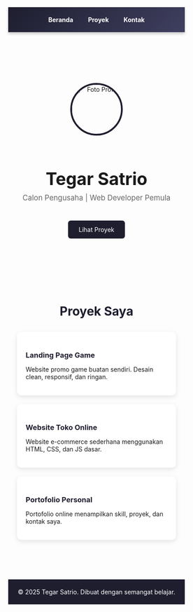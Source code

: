 <!DOCTYPE html>
<html lang="id">
<head>
  <meta charset="UTF-8" />
  <meta name="viewport" content="width=device-width, initial-scale=1.0"/>
  <title>Tegar Satrio | Portfolio</title>
  <link href="https://fonts.googleapis.com/css2?family=Poppins:wght@400;700&display=swap" rel="stylesheet">
  <style>
    * {
      margin: 0;
      padding: 0;
      box-sizing: border-box;
    }

    body {
      font-family: 'Poppins', sans-serif;
      background: #f5f7fa;
      color: #333;
    }

    header {
      background: linear-gradient(135deg, #1e1e2f, #3f3f60);
      color: white;
      padding: 20px 0;
      text-align: center;
      box-shadow: 0 4px 6px rgba(0,0,0,0.2);
    }

    nav a {
      color: white;
      margin: 0 15px;
      text-decoration: none;
      font-weight: bold;
    }

    nav a:hover {
      text-decoration: underline;
    }

    .hero {
      text-align: center;
      padding: 60px 20px;
    }

    .hero img {
      width: 120px;
      height: 120px;
      border-radius: 50%;
      border: 4px solid #1e1e2f;
      margin-bottom: 20px;
    }

    .hero h1 {
      font-size: 2.8em;
    }

    .hero p {
      font-size: 1.2em;
      margin-top: 10px;
      color: #666;
    }

    .btn {
      display: inline-block;
      margin-top: 25px;
      padding: 12px 24px;
      background: #1e1e2f;
      color: white;
      text-decoration: none;
      border-radius: 6px;
      transition: 0.3s;
    }

    .btn:hover {
      background: #333;
    }

    .section {
      padding: 50px 20px;
      max-width: 1100px;
      margin: auto;
    }

    .section h2 {
      text-align: center;
      margin-bottom: 30px;
      font-size: 2em;
      color: #1e1e2f;
    }

    .projects {
      display: grid;
      grid-template-columns: repeat(auto-fit, minmax(280px, 1fr));
      gap: 20px;
    }

    .project-card {
      background: white;
      padding: 20px;
      border-radius: 10px;
      box-shadow: 0 4px 12px rgba(0,0,0,0.1);
      transition: transform 0.3s;
    }

    .project-card:hover {
      transform: translateY(-5px);
    }

    .project-card h3 {
      margin-bottom: 10px;
      color: #1e1e2f;
    }

    footer {
      background: #1e1e2f;
      color: white;
      text-align: center;
      padding: 20px;
      margin-top: 40px;
    }

    /* Responsive */
    @media (max-width: 600px) {
      .hero h1 {
        font-size: 2em;
      }

      .hero img {
        width: 90px;
        height: 90px;
      }
    }
  </style>
</head>
<body>

<header>
  <nav>
    <a href="#home">Beranda</a>
    <a href="#projects">Proyek</a>
    <a href="#contact" onclick="contact()">Kontak</a>
  </nav>
</header>

<section class="hero" id="home">
  <img src="https://via.placeholder.com/120" alt="Foto Profil" />
  <h1>Tegar Satrio</h1>
  <p>Calon Pengusaha | Web Developer Pemula</p>
  <a href="#projects" class="btn">Lihat Proyek</a>
</section>

<section class="section" id="projects">
  <h2>Proyek Saya</h2>
  <div class="projects">
    <div class="project-card">
      <h3>Landing Page Game</h3>
      <p>Website promo game buatan sendiri. Desain clean, responsif, dan ringan.</p>
    </div>
    <div class="project-card">
      <h3>Website Toko Online</h3>
      <p>Website e-commerce sederhana menggunakan HTML, CSS, dan JS dasar.</p>
    </div>
    <div class="project-card">
      <h3>Portofolio Personal</h3>
      <p>Portofolio online menampilkan skill, proyek, dan kontak saya.</p>
    </div>
  </div>
</section>

<footer>
  &copy; 2025 Tegar Satrio. Dibuat dengan semangat belajar.
</footer>

<script>
  function contact() {
    window.open("https://wa.me/6283187831077", "_blank");
  }
</script>

</body>
</html>
